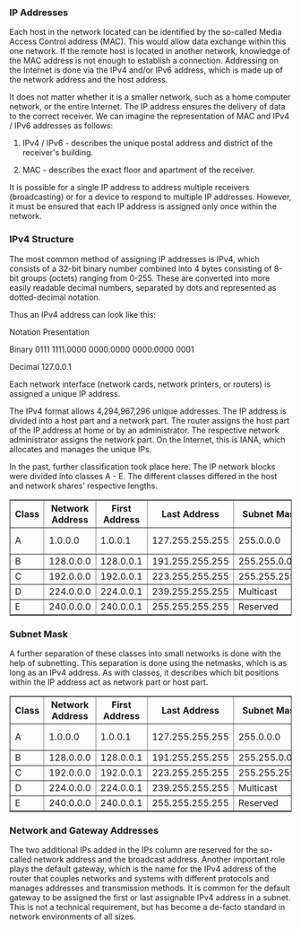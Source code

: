 <h3>IP Addresses</h3>

Each host in the network located can be identified by the so-called Media Access Control address (MAC). This would allow data exchange within this one network. If the remote host is located in another network, knowledge of the MAC address is not enough to establish a connection. Addressing on the Internet is done via the IPv4 and/or IPv6 address, which is made up of the network address and the host address.

It does not matter whether it is a smaller network, such as a home computer network, or the entire Internet. The IP address ensures the delivery of data to the correct receiver. We can imagine the representation of MAC and IPv4 / IPv6 addresses as follows:

1. IPv4 / IPv6 - describes the unique postal address and district of the receiver's building.

2. MAC - describes the exact floor and apartment of the receiver.

It is possible for a single IP address to address multiple receivers (broadcasting) or for a device to respond to multiple IP addresses. However, it must be ensured that each IP address is assigned only once within the network.

<h3>IPv4 Structure</h3>

The most common method of assigning IP addresses is IPv4, which consists of a 32-bit binary number combined into 4 bytes consisting of 8-bit groups (octets) ranging from 0-255. These are converted into more easily readable decimal numbers, separated by dots and represented as dotted-decimal notation.

Thus an IPv4 address can look like this:

Notation Presentation

Binary 0111 1111.0000 0000.0000 0000.0000 0001

Decimal 127.0.0.1

Each network interface (network cards, network printers, or routers) is assigned a unique IP address.

The IPv4 format allows 4,294,967,296 unique addresses. The IP address is divided into a host part and a network part. The router assigns the host part of the IP address at home or by an administrator. The respective network administrator assigns the network part. On the Internet, this is IANA, which allocates and manages the unique IPs.

In the past, further classification took place here. The IP network blocks were divided into classes A - E. The different classes differed in the host and network shares' respective lengths.

<table border="1" cellspacing="0" cellpadding="6">
  <thead>
    <tr>
      <th>Class</th>
      <th>Network Address</th>
      <th>First Address</th>
      <th>Last Address</th>
      <th>Subnet Mask</th>
      <th>CIDR</th>
      <th>Subnets</th>
      <th>IPs</th>
    </tr>
  </thead>
  <tbody>
    <tr>
      <td>A</td>
      <td>1.0.0.0</td>
      <td>1.0.0.1</td>
      <td>127.255.255.255</td>
      <td>255.0.0.0</td>
      <td>/8</td>
      <td>127</td>
      <td>16,777,214 + 2</td>
    </tr>
    <tr>
      <td>B</td>
      <td>128.0.0.0</td>
      <td>128.0.0.1</td>
      <td>191.255.255.255</td>
      <td>255.255.0.0</td>
      <td>/16</td>
      <td>16,384</td>
      <td>65,534 + 2</td>
    </tr>
    <tr>
      <td>C</td>
      <td>192.0.0.0</td>
      <td>192.0.0.1</td>
      <td>223.255.255.255</td>
      <td>255.255.255.0</td>
      <td>/24</td>
      <td>2,097,152</td>
      <td>254 + 2</td>
    </tr>
    <tr>
      <td>D</td>
      <td>224.0.0.0</td>
      <td>224.0.0.1</td>
      <td>239.255.255.255</td>
      <td>Multicast</td>
      <td>Multicast</td>
      <td>Multicast</td>
      <td>Multicast</td>
    </tr>
    <tr>
      <td>E</td>
      <td>240.0.0.0</td>
      <td>240.0.0.1</td>
      <td>255.255.255.255</td>
      <td>Reserved</td>
      <td>Reserved</td>
      <td>Reserved</td>
      <td>Reserved</td>
    </tr>
  </tbody>
</table>

<h3>Subnet Mask</h3>

A further separation of these classes into small networks is done with the help of subnetting. This separation is done using the netmasks, which is as long as an IPv4 address. As with classes, it describes which bit positions within the IP address act as network part or host part.

<table border="1" cellspacing="0" cellpadding="6">
  <thead>
    <tr>
      <th>Class</th>
      <th>Network Address</th>
      <th>First Address</th>
      <th>Last Address</th>
      <th>Subnet Mask</th>
      <th>CIDR</th>
      <th>Subnets</th>
      <th>IPs</th>
    </tr>
  </thead>
  <tbody>
    <tr>
      <td>A</td>
      <td>1.0.0.0</td>
      <td>1.0.0.1</td>
      <td>127.255.255.255</td>
      <td>255.0.0.0</td>
      <td>/8</td>
      <td>127</td>
      <td>16,777,214 + 2</td>
    </tr>
    <tr>
      <td>B</td>
      <td>128.0.0.0</td>
      <td>128.0.0.1</td>
      <td>191.255.255.255</td>
      <td>255.255.0.0</td>
      <td>/16</td>
      <td>16,384</td>
      <td>65,534 + 2</td>
    </tr>
    <tr>
      <td>C</td>
      <td>192.0.0.0</td>
      <td>192.0.0.1</td>
      <td>223.255.255.255</td>
      <td>255.255.255.0</td>
      <td>/24</td>
      <td>2,097,152</td>
      <td>254 + 2</td>
    </tr>
    <tr>
      <td>D</td>
      <td>224.0.0.0</td>
      <td>224.0.0.1</td>
      <td>239.255.255.255</td>
      <td>Multicast</td>
      <td>Multicast</td>
      <td>Multicast</td>
      <td>Multicast</td>
    </tr>
    <tr>
      <td>E</td>
      <td>240.0.0.0</td>
      <td>240.0.0.1</td>
      <td>255.255.255.255</td>
      <td>Reserved</td>
      <td>Reserved</td>
      <td>Reserved</td>
      <td>Reserved</td>
    </tr>
  </tbody>
</table>

<h3>Network and Gateway Addresses</h3>

The two additional IPs added in the IPs column are reserved for the so-called network address and the broadcast address. Another important role plays the default gateway, which is the name for the IPv4 address of the router that couples networks and systems with different protocols and manages addresses and transmission methods. It is common for the default gateway to be assigned the first or last assignable IPv4 address in a subnet. This is not a technical requirement, but has become a de-facto standard in network environments of all sizes.
